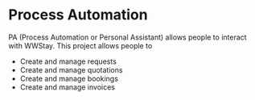 # Process Automation

PA (Process Automation or Personal Assistant) allows people
to interact with WWStay.  This project allows people to

* Create and manage requests
* Create and manage quotations
* Create and manage bookings
* Create and manage invoices
